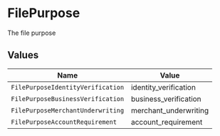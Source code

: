 # FilePurpose

The file purpose


## Values

| Name                              | Value                             |
| --------------------------------- | --------------------------------- |
| `FilePurposeIdentityVerification` | identity_verification             |
| `FilePurposeBusinessVerification` | business_verification             |
| `FilePurposeMerchantUnderwriting` | merchant_underwriting             |
| `FilePurposeAccountRequirement`   | account_requirement               |